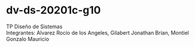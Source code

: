 # dv-ds-20201c-g10
TP Diseño de Sistemas
<br> Integrantes: Alvarez Rocío de los Angeles, Gilabert Jonathan Brian, Montiel Gonzalo Mauricio
